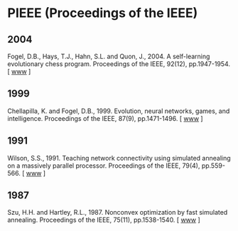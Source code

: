 # PIEEE (Proceedings of the IEEE)

## 2004

Fogel, D.B., Hays, T.J., Hahn, S.L. and Quon, J., 2004. A self-learning evolutionary chess program. Proceedings of the IEEE, 92(12), pp.1947-1954. [ [www](https://ieeexplore.ieee.org/abstract/document/1360168) ]

## 1999

Chellapilla, K. and Fogel, D.B., 1999. Evolution, neural networks, games, and intelligence. Proceedings of the IEEE, 87(9), pp.1471-1496. [ [www](https://ieeexplore.ieee.org/abstract/document/784222) ]

## 1991

Wilson, S.S., 1991. Teaching network connectivity using simulated annealing on a massively parallel processor. Proceedings of the IEEE, 79(4), pp.559-566. [ [www](https://ieeexplore.ieee.org/abstract/document/92048) ]

## 1987

Szu, H.H. and Hartley, R.L., 1987. Nonconvex optimization by fast simulated annealing. Proceedings of the IEEE, 75(11), pp.1538-1540. [ [www](https://ieeexplore.ieee.org/abstract/document/1458183) ]
